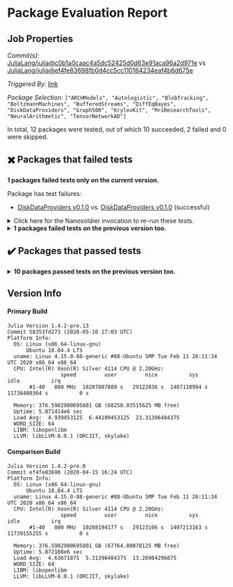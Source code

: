 # Package Evaluation Report

## Job Properties

*Commit(s):* [JuliaLang/julia@c0b1a0caac4a5dc52425d0d63e91aca96a2d971e](https://github.com/JuliaLang/julia/commit/c0b1a0caac4a5dc52425d0d63e91aca96a2d971e) vs [JuliaLang/julia@ef4fe83698fb0d4cc5cc110164234eaf4b6d675e](https://github.com/JuliaLang/julia/commit/ef4fe83698fb0d4cc5cc110164234eaf4b6d675e)

*Triggered By:* [link](https://github.com/JuliaLang/julia/pull/35825#issuecomment-628038206)

*Package Selection:* `["ARCHModels", "Autologistic", "BlobTracking", "BoltzmannMachines", "BufferedStreams", "DiffEqBayes", "DiskDataProviders", "Graph500", "KrylovKit", "MriResearchTools", "NeuralArithmetic", "TensorNetworkAD"]`

In total, 12 packages were tested, out of which 10 succeeded, 2 failed and 0 were skipped.


## :heavy_multiplication_x: Packages that failed tests

**1 packages failed tests only on the current version.**

Package has test failures:

- [DiskDataProviders v0.1.0](logs/DiskDataProviders/1.4.2-pre-58353fd273.log) vs. [DiskDataProviders v0.1.0](logs/DiskDataProviders/1.4.2-pre-ef4fe83698.log) (successful)

<details><summary>Click here for the Nanosoldier invocation to re-run these tests.</summary>
<p>

```
@nanosoldier `runtests(["DiskDataProviders"], vs = ":release-1.4")`
```

</p>
</details>


<details><summary><strong>1 packages failed tests on the previous version too.</strong></summary>
<p>

There were unidentified errors:

- [MriResearchTools v0.1.4](logs/MriResearchTools/1.4.2-pre-58353fd273.log)

</p>
</details>


## :heavy_check_mark: Packages that passed tests

<details><summary><strong>10 packages passed tests on the previous version too.</strong></summary>
<p>

- [ARCHModels v1.0.6](logs/ARCHModels/1.4.2-pre-58353fd273.log)
- [Autologistic v0.4.2](logs/Autologistic/1.4.2-pre-58353fd273.log)
- [BlobTracking v0.1.1](logs/BlobTracking/1.4.2-pre-58353fd273.log)
- [BoltzmannMachines v1.2.0](logs/BoltzmannMachines/1.4.2-pre-58353fd273.log)
- [BufferedStreams v1.0.0](logs/BufferedStreams/1.4.2-pre-58353fd273.log)
- [DiffEqBayes v2.13.1](logs/DiffEqBayes/1.4.2-pre-58353fd273.log)
- [Graph500 v0.1.0](logs/Graph500/1.4.2-pre-58353fd273.log)
- [KrylovKit v0.4.2](logs/KrylovKit/1.4.2-pre-58353fd273.log)
- [NeuralArithmetic v0.2.0](logs/NeuralArithmetic/1.4.2-pre-58353fd273.log)
- [TensorNetworkAD v0.1.0](logs/TensorNetworkAD/1.4.2-pre-58353fd273.log)

</p>
</details>


## Version Info

#### Primary Build

```
Julia Version 1.4.2-pre.13
Commit 58353fd273 (2020-05-10 17:03 UTC)
Platform Info:
  OS: Linux (x86_64-linux-gnu)
      Ubuntu 18.04.4 LTS
  uname: Linux 4.15.0-88-generic #88-Ubuntu SMP Tue Feb 11 20:11:34 UTC 2020 x86_64 x86_64
  CPU: Intel(R) Xeon(R) Silver 4114 CPU @ 2.20GHz: 
                 speed         user         nice          sys         idle          irq
       #1-40   800 MHz  10207887889 s   29122836 s  1407110994 s  11736480364 s          0 s
       
  Memory: 376.5902900695801 GB (68258.03515625 MB free)
  Uptime: 5.871414e6 sec
  Load Avg:  4.939453125  6.44189453125  23.31396484375
  WORD_SIZE: 64
  LIBM: libopenlibm
  LLVM: libLLVM-8.0.1 (ORCJIT, skylake)

```

#### Comparison Build

```
Julia Version 1.4.2-pre.0
Commit ef4fe83698 (2020-04-15 16:24 UTC)
Platform Info:
  OS: Linux (x86_64-linux-gnu)
      Ubuntu 18.04.4 LTS
  uname: Linux 4.15.0-88-generic #88-Ubuntu SMP Tue Feb 11 20:11:34 UTC 2020 x86_64 x86_64
  CPU: Intel(R) Xeon(R) Silver 4114 CPU @ 2.20GHz: 
                 speed         user         nice          sys         idle          irq
       #1-40   800 MHz  10208194177 s   29123106 s  1407213163 s  11739155255 s          0 s
       
  Memory: 376.5902900695801 GB (67764.80078125 MB free)
  Uptime: 5.872188e6 sec
  Load Avg:  4.63671875  5.31396484375  13.26904296875
  WORD_SIZE: 64
  LIBM: libopenlibm
  LLVM: libLLVM-8.0.1 (ORCJIT, skylake)

```
<!-- Generated on 2020-05-13T11:49:41.742 -->
